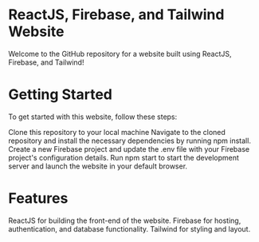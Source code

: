 # ReactJS, Firebase, and Tailwind Website

Welcome to the GitHub repository for a website built using ReactJS, Firebase, and Tailwind!

# Getting Started

To get started with this website, follow these steps:

Clone this repository to your local machine
Navigate to the cloned repository and install the necessary dependencies by running npm install.
Create a new Firebase project and update the .env file with your Firebase project's configuration details.
Run npm start to start the development server and launch the website in your default browser.
# Features

ReactJS for building the front-end of the website.
Firebase for hosting, authentication, and database functionality.
Tailwind for styling and layout.
